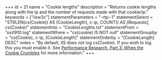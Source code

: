 +++
id = 21
name = "Cookie lengths"
description = "Returns cookie lengths along with the ip and the number of requests made with that cookie/ip."
keywords = ["iisw3c"]
statementParameters = "-rtp:-1"
statementSelect = "STRLEN(cs(Cookie)) AS [CookieLength], c-ip, COUNT(*) AS [Requests], cs(Cookie)"
statementInto = "CookieLengths.txt"
statementFrom = "ex0910*.log"
statementWhere = "cs(cookie) IS NOT null"
statementGroupby = "cs(Cookie), c-ip, [CookieLength]"
statementOrderby = "[CookieLength] DESC"
notes = "By default, IIS does not log cs(Cookie). If you wish to log this you must enable it. See <a href="http://yuiblog.com/blog/2007/03/01/performance-research-part-3/" rel="external">Performance Research, Part 3: When the Cookie Crumbles</a> for more information."
+++

